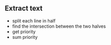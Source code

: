 ## Extract text

- split each line in half
- find the intersection between the two halves
- get priority
- sum priority